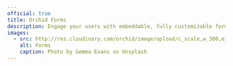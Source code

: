 ```yaml
---
official: true
title: Orchid Forms
description: Engage your users with embeddable, fully customizable forms.
images:
  - src: http://res.cloudinary.com/orchid/image/upload/c_scale,w_300,e_blur:150/v1524974798/plugins/forms.jpg
    alt: Forms
    caption: Photo by Gemma Evans on Unsplash
---
```

